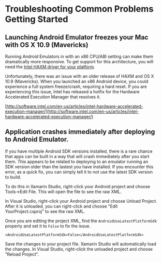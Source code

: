 # Troubleshooting Common Problems Getting Started

## Launching Android Emulator freezes your Mac with OS X 10.9 (Mavericks)

Running Android Emulators in with an x86 CPU/ABI setting can make them dramatically more responsive. To get support for this architecture, you will need the [Intel HAXM driver for your platform](http://software.intel.com/en-us/articles/intel-hardware-accelerated-execution-manager/).

Unfortunately, there was an issue with an older release of HAXM and OS X 10.9 (Mavericks). When you launched an x86 Android device, you could experience a full system freeze/crash, requiring a hard reset. If you are experiencing this issue, Intel has released a hotfix for the Hardware Accelerated Execution Manager that resolves it.

[http://software.intel.com/en-us/articles/intel-hardware-accelerated-execution-manager/](http://software.intel.com/en-us/articles/intel-hardware-accelerated-execution-manager/)

## Application crashes immediately after deploying to Android Emulator.

If you have multiple Android SDK versions installed, there is a rare chance that apps can be built in a way that will crash immediately after you start them. This appears to be related to deploying to an emulator running an SDK version older than the lastest you have installed. If you encounter this error, as a quick fix, you can simply tell it to not use the latest SDK version to build.

To do this in Xamarin Studio, right-click your Android project and choose Tools->Edit File. This will open the file to see the raw XML.

In Visual Studio, right-click your Android project and choose Unload Project. After it is unloaded, you can right-click and choose "Edit YourProject.csproj" to see the raw XML.

Once you are editing the project XML, find the `AndroidUseLatestPlatformSdk` property and set it to `False` to fix the issue.

    <AndroidUseLatestPlatformSdk>False</AndroidUseLatestPlatformSdk>

Save the changes to your project file. Xamarin Studio will automatically load the changes. In Visual Studio, right-click the unloaded project and choose "Reload Project".
